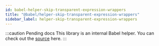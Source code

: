 ```yaml
---
id: babel-helper-skip-transparent-expression-wrappers
title: "@babel/helper-skip-transparent-expression-wrappers"
sidebar_label: helper-skip-transparent-expression-wrappers
---
```


:::caution Pending docs
This library is an internal Babel helper. You can check out the [source](https://github.com/babel/babel/tree/main/packages/babel-helper-skip-transparent-expression-wrappers) here.
:::
